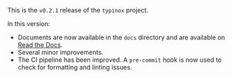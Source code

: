 This is the `v0.2.1` release of the `typinox` project.

In this version:

- Documents are now available in the `docs` directory
  and are available on [Read the Docs](https://typinox.readthedocs.io).
- Several minor improvements.
- The CI pipeline has been improved. A `pre-commit` hook is now used to check for
  formatting and linting issues.

<!-- TODO before release: pyproject.toml, docs/src/conf.py -->
